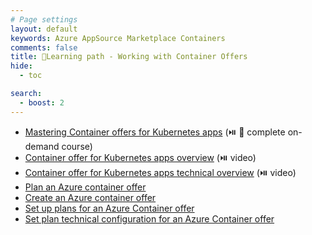 ```yaml
---
# Page settings
layout: default
keywords: Azure AppSource Marketplace Containers
comments: false
title: 🚦Learning path - Working with Container Offers
hide:
  - toc

search:
  - boost: 2
---
```


- [Mastering Container offers for Kubernetes apps](../container/index.md) (⏯️ 🧪 complete on-demand course)
- [Container offer for Kubernetes apps overview](../container/index.md#container-offer-for-kubernetes-apps-overview) (⏯️ video)
- [Container offer for Kubernetes apps technical overview](../container/index.md#container-offer-technical-overview) (⏯️ video)
- [Plan an Azure container offer](https://learn.microsoft.com/en-us/azure/marketplace/marketplace-containers)
- [Create an Azure container offer](https://learn.microsoft.com/en-us/azure/marketplace/marketplace-containers)
- [Set up plans for an Azure Container offer](https://learn.microsoft.com/en-us/azure/marketplace/azure-container-plan-setup)
- [Set plan technical configuration for an Azure Container offer](https://learn.microsoft.com/en-us/azure/marketplace/azure-container-plan-technical-configuration)